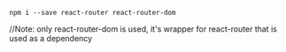 ```npm
npm i --save react-router react-router-dom
```
//Note: only react-router-dom is used, it's wrapper for react-router that is used as a dependency
